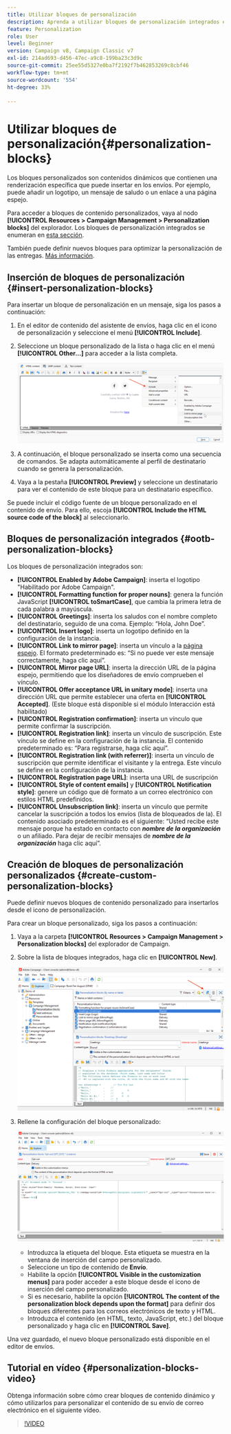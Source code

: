 ```yaml
---
title: Utilizar bloques de personalización
description: Aprenda a utilizar bloques de personalización integrados en el contenido del mensaje
feature: Personalization
role: User
level: Beginner
version: Campaign v8, Campaign Classic v7
exl-id: 214ad693-d456-47ec-a9c8-199ba23c3d9c
source-git-commit: 25ee55d5327e0ba7f2192f7b462853269c8cbf46
workflow-type: tm+mt
source-wordcount: '554'
ht-degree: 33%

---
```


# Utilizar bloques de personalización{#personalization-blocks}

Los bloques personalizados son contenidos dinámicos que contienen una renderización específica que puede insertar en los envíos. Por ejemplo, puede añadir un logotipo, un mensaje de saludo o un enlace a una página espejo.

Para acceder a bloques de contenido personalizados, vaya al nodo **[!UICONTROL Resources > Campaign Management > Personalization blocks]** del explorador. Los bloques de personalización integrados se enumeran en [esta sección](#ootb-personalization-blocks).

También puede definir nuevos bloques para optimizar la personalización de las entregas. [Más información](#create-custom-personalization-blocks).

## Inserción de bloques de personalización {#insert-personalization-blocks}

Para insertar un bloque de personalización en un mensaje, siga los pasos a continuación:

1. En el editor de contenido del asistente de envíos, haga clic en el icono de personalización y seleccione el menú **[!UICONTROL Include]**.
1. Seleccione un bloque personalizado de la lista o haga clic en el menú **[!UICONTROL Other...]** para acceder a la lista completa.

   ![](assets/perso-content-block.png)

1. A continuación, el bloque personalizado se inserta como una secuencia de comandos. Se adapta automáticamente al perfil de destinatario cuando se genera la personalización.
1. Vaya a la pestaña **[!UICONTROL Preview]** y seleccione un destinatario para ver el contenido de este bloque para un destinatario específico.

Se puede incluir el código fuente de un bloque personalizado en el contenido de envío. Para ello, escoja **[!UICONTROL Include the HTML source code of the block]** al seleccionarlo.

## Bloques de personalización integrados {#ootb-personalization-blocks}

Los bloques de personalización integrados son:

* **[!UICONTROL Enabled by Adobe Campaign]**: inserta el logotipo &quot;Habilitado por Adobe Campaign&quot;.
* **[!UICONTROL Formatting function for proper nouns]**: genera la función JavaScript **[!UICONTROL toSmartCase]**, que cambia la primera letra de cada palabra a mayúscula.
* **[!UICONTROL Greetings]**: inserta los saludos con el nombre completo del destinatario, seguido de una coma. Ejemplo: “Hola, John Doe”.
* **[!UICONTROL Insert logo]**: inserta un logotipo definido en la configuración de la instancia.
* **[!UICONTROL Link to mirror page]**: inserta un vínculo a la [página espejo](mirror-page.md). El formato predeterminado es: “Si no puede ver este mensaje correctamente, haga clic aquí”.
* **[!UICONTROL Mirror page URL]**: inserta la dirección URL de la página espejo, permitiendo que los diseñadores de envío comprueben el vínculo.
* **[!UICONTROL Offer acceptance URL in unitary mode]**: inserta una dirección URL que permite establecer una oferta en **[!UICONTROL Accepted]**. (Este bloque está disponible si el módulo Interacción está habilitado)
* **[!UICONTROL Registration confirmation]**: inserta un vínculo que permite confirmar la suscripción.
* **[!UICONTROL Registration link]**: inserta un vínculo de suscripción. Este vínculo se define en la configuración de la instancia. El contenido predeterminado es: “Para registrarse, haga clic aquí”.
* **[!UICONTROL Registration link (with referrer)]**: inserta un vínculo de suscripción que permite identificar el visitante y la entrega. Este vínculo se define en la configuración de la instancia.
* **[!UICONTROL Registration page URL]**: inserta una URL de suscripción
* **[!UICONTROL Style of content emails]** y **[!UICONTROL Notification style]**: genere un código que dé formato a un correo electrónico con estilos HTML predefinidos.
* **[!UICONTROL Unsubscription link]**: inserta un vínculo que permite cancelar la suscripción a todos los envíos (lista de bloqueados de la). El contenido asociado predeterminado es el siguiente: “Usted recibe este mensaje porque ha estado en contacto con ***nombre de la organización*** o un afiliado. Para dejar de recibir mensajes de ***nombre de la organización*** haga clic aquí”.

## Creación de bloques de personalización personalizados {#create-custom-personalization-blocks}

Puede definir nuevos bloques de contenido personalizado para insertarlos desde el icono de personalización.

Para crear un bloque personalizado, siga los pasos a continuación:

1. Vaya a la carpeta **[!UICONTROL Resources > Campaign Management > Personalization blocks]** del explorador de Campaign.
1. Sobre la lista de bloques integrados, haga clic en **[!UICONTROL New]**.

   ![](assets/perso-new-block.png)

1. Rellene la configuración del bloque personalizado:

   ![](assets/perso-custom-block.png)

   * Introduzca la etiqueta del bloque. Esta etiqueta se muestra en la ventana de inserción del campo personalizado.
   * Seleccione un tipo de contenido de **Envío**.
   * Habilite la opción **[!UICONTROL Visible in the customization menus]** para poder acceder a este bloque desde el icono de inserción del campo personalizado.
   * Si es necesario, habilite la opción **[!UICONTROL The content of the personalization block depends upon the format]** para definir dos bloques diferentes para los correos electrónicos de texto y HTML.
   * Introduzca el contenido (en HTML, texto, JavaScript, etc.) del bloque personalizado y haga clic en **[!UICONTROL Save]**.

Una vez guardado, el nuevo bloque personalizado está disponible en el editor de envíos.

## Tutorial en vídeo {#personalization-blocks-video}

Obtenga información sobre cómo crear bloques de contenido dinámico y cómo utilizarlos para personalizar el contenido de su envío de correo electrónico en el siguiente vídeo.

>[!VIDEO](https://video.tv.adobe.com/v/3449009?captions=spa&quality=12)

